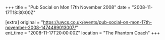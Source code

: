 +++
title = "Pub Social on Mon 17th November 2008"
date = "2008-11-17T18:30:00Z"

[extra]
original = "https://uwcs.co.uk/events/pub-social-on-mon-17th-november-2008-1474489013007/"    
ent_time = "2008-11-17T20:00:00Z"
location = "The Phantom Coach"
+++



